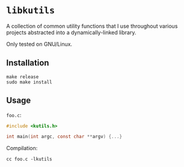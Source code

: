 # `libkutils`

A collection of common utility functions that I use throughout various projects
abstracted into a dynamically-linked library.

Only tested on GNU/Linux.

## Installation
```
make release
sudo make install
```

## Usage
`foo.c`:
```c
#include <kutils.h>

int main(int argc, const char **argv) {...}
```

Compilation:
```
cc foo.c -lkutils
```

